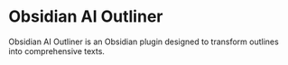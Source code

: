 # Obsidian AI Outliner

Obsidian AI Outliner is an Obsidian plugin designed to transform outlines into comprehensive texts.
